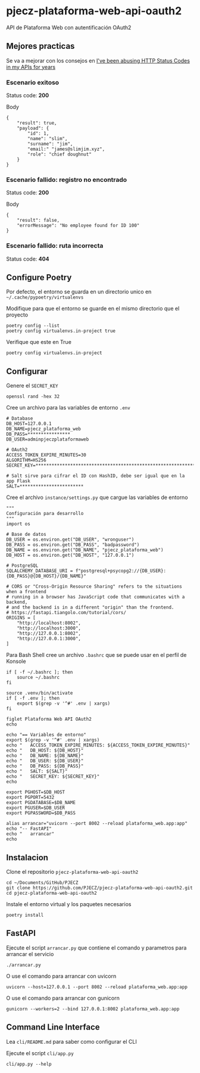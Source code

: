 # pjecz-plataforma-web-api-oauth2

API de Plataforma Web con autentificación OAuth2

## Mejores practicas

Se va a mejorar con los consejos en [I've been abusing HTTP Status Codes in my APIs for years](https://blog.slimjim.xyz/posts/stop-using-http-codes/)

### Escenario exitoso

Status code: **200**

Body

    {
        "result": true,
        "payload": {
            "id": 1,
            "name": "slim",
            "surname": "jim",
            "email:" "james@slimjim.xyz",
            "role": "chief doughnut"
        }
    }

### Escenario fallido: registro no encontrado

Status code: **200**

Body

    {
        "result": false,
        "errorMessage": "No employee found for ID 100"
    }

### Escenario fallido: ruta incorrecta

Status code: **404**

## Configure Poetry

Por defecto, el entorno se guarda en un directorio unico en `~/.cache/pypoetry/virtualenvs`

Modifique para que el entorno se guarde en el mismo directorio que el proyecto

    poetry config --list
    poetry config virtualenvs.in-project true

Verifique que este en True

    poetry config virtualenvs.in-project

## Configurar

Genere el `SECRET_KEY`

    openssl rand -hex 32

Cree un archivo para las variables de entorno `.env`

    # Database
    DB_HOST=127.0.0.1
    DB_NAME=pjecz_plataforma_web
    DB_PASS=****************
    DB_USER=adminpjeczplataformaweb

    # OAuth2
    ACCESS_TOKEN_EXPIRE_MINUTES=30
    ALGORITHM=HS256
    SECRET_KEY=****************************************************************

    # Salt sirve para cifrar el ID con HashID, debe ser igual que en la app Flask
    SALT=************************

Cree el archivo `instance/settings.py` que cargue las variables de entorno

    """
    Configuración para desarrollo
    """
    import os

    # Base de datos
    DB_USER = os.environ.get("DB_USER", "wronguser")
    DB_PASS = os.environ.get("DB_PASS", "badpassword")
    DB_NAME = os.environ.get("DB_NAME", "pjecz_plataforma_web")
    DB_HOST = os.environ.get("DB_HOST", "127.0.0.1")

    # PostgreSQL
    SQLALCHEMY_DATABASE_URI = f"postgresql+psycopg2://{DB_USER}:{DB_PASS}@{DB_HOST}/{DB_NAME}"

    # CORS or "Cross-Origin Resource Sharing" refers to the situations when a frontend
    # running in a browser has JavaScript code that communicates with a backend,
    # and the backend is in a different "origin" than the frontend.
    # https://fastapi.tiangolo.com/tutorial/cors/
    ORIGINS = [
        "http://localhost:8002",
        "http://localhost:3000",
        "http://127.0.0.1:8002",
        "http://127.0.0.1:3000",
    ]

Para Bash Shell cree un archivo `.bashrc` que se puede usar en el perfil de Konsole

    if [ -f ~/.bashrc ]; then
        source ~/.bashrc
    fi

    source .venv/bin/activate
    if [ -f .env ]; then
        export $(grep -v '^#' .env | xargs)
    fi

    figlet Plataforma Web API OAuth2
    echo

    echo "== Variables de entorno"
    export $(grep -v '^#' .env | xargs)
    echo "   ACCESS_TOKEN_EXPIRE_MINUTES: ${ACCESS_TOKEN_EXPIRE_MINUTES}"
    echo "   DB_HOST: ${DB_HOST}"
    echo "   DB_NAME: ${DB_NAME}"
    echo "   DB_USER: ${DB_USER}"
    echo "   DB_PASS: ${DB_PASS}"
    echo "   SALT: ${SALT}"
    echo "   SECRET_KEY: ${SECRET_KEY}"
    echo

    export PGHOST=$DB_HOST
    export PGPORT=5432
    export PGDATABASE=$DB_NAME
    export PGUSER=$DB_USER
    export PGPASSWORD=$DB_PASS

    alias arrancar="uvicorn --port 8002 --reload plataforma_web.app:app"
    echo "-- FastAPI"
    echo "   arrancar"
    echo

## Instalacion

Clone el repositorio `pjecz-plataforma-web-api-oauth2`

    cd ~/Documents/GitHub/PJECZ
    git clone https://github.com/PJECZ/pjecz-plataforma-web-api-oauth2.git
    cd pjecz-plataforma-web-api-oauth2

Instale el entorno virtual y los paquetes necesarios

    poetry install

## FastAPI

Ejecute el script `arrancar.py` que contiene el comando y parametros para arrancar el servicio

    ./arrancar.py

O use el comando para arrancar con uvicorn

    uvicorn --host=127.0.0.1 --port 8002 --reload plataforma_web.app:app

O use el comando para arrancar con gunicorn

    gunicorn --workers=2 --bind 127.0.0.1:8002 plataforma_web.app:app

## Command Line Interface

Lea `cli/README.md` para saber como configurar el CLI

Ejecute el script `cli/app.py`

    cli/app.py --help
